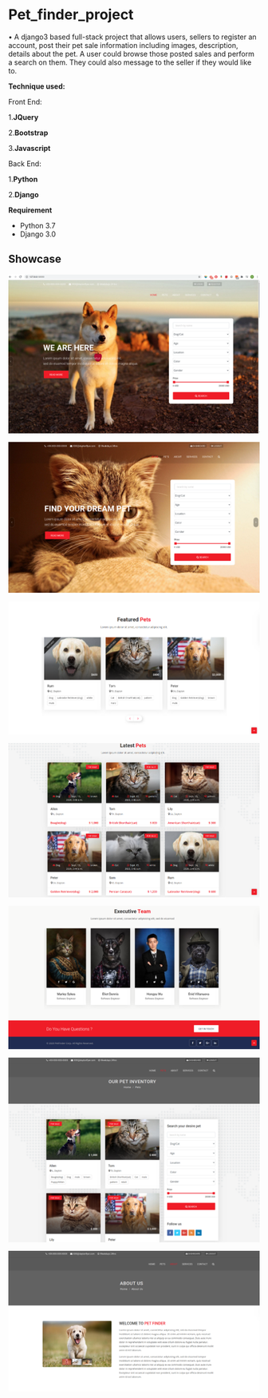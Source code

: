 # Pet_finder_project
• A django3 based full-stack project that allows users, sellers to register an account, post their pet sale information including images, description, details about the pet. A user could browse those posted sales and perform a search on them. They could also message to the seller if they would like to.

**Technique used:**    

Front End:

1.**JQuery**

2.**Bootstrap**   

3.**Javascript**

Back End:

1.**Python**

2.**Django**


**Requirement** 

- Python 3.7  
- Django 3.0

## Showcase

![Figure_1](/Git_figures/1.png)

![Figure_1](/Git_figures/2.png)

![Figure_1](/Git_figures/3.png)

![Figure_1](/Git_figures/4.png)

![Figure_1](/Git_figures/5.png)

![Figure_1](/Git_figures/6.png)

![Figure_1](/Git_figures/7.png)
